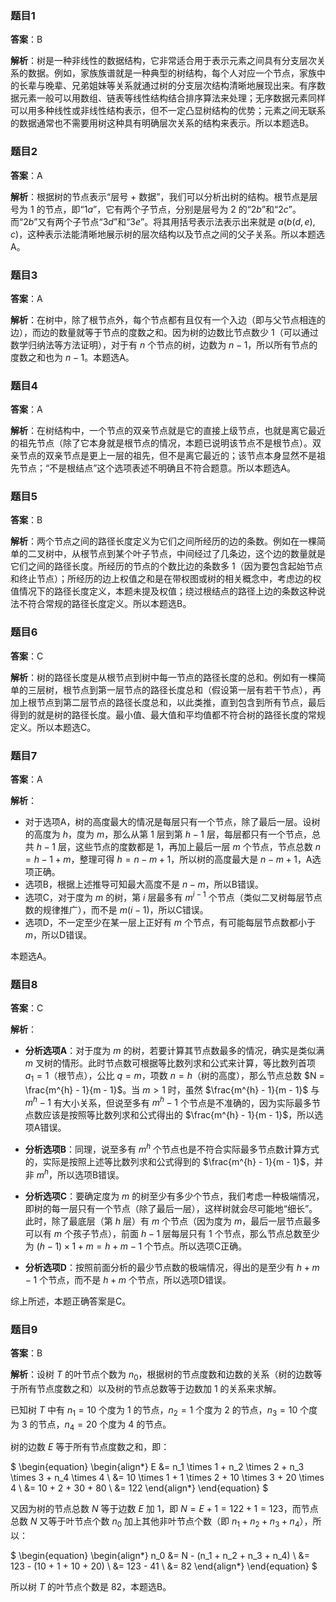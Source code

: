 ### 题目1
**答案**：B

**解析**：树是一种非线性的数据结构，它非常适合用于表示元素之间具有分支层次关系的数据。例如，家族族谱就是一种典型的树结构，每个人对应一个节点，家族中的长辈与晚辈、兄弟姐妹等关系就通过树的分支层次结构清晰地展现出来。有序数据元素一般可以用数组、链表等线性结构结合排序算法来处理；无序数据元素同样可以用多种线性或非线性结构表示，但不一定凸显树结构的优势；元素之间无联系的数据通常也不需要用树这种具有明确层次关系的结构来表示。所以本题选B。

### 题目2
**答案**：A

**解析**：根据树的节点表示“层号 + 数据”，我们可以分析出树的结构。根节点是层号为 $1$ 的节点，即“$1a$”，它有两个子节点，分别是层号为 $2$ 的“$2b$”和“$2c$”。而“$2b$”又有两个子节点“$3d$”和“$3e$”。将其用括号表示法表示出来就是 $a(b(d, e), c)$，这种表示法能清晰地展示树的层次结构以及节点之间的父子关系。所以本题选A。

### 题目3
**答案**：A

**解析**：在树中，除了根节点外，每个节点都有且仅有一个入边（即与父节点相连的边），而边的数量就等于节点的度数之和。因为树的边数比节点数少 $1$（可以通过数学归纳法等方法证明），对于有 $n$ 个节点的树，边数为 $n - 1$，所以所有节点的度数之和也为 $n - 1$。本题选A。

### 题目4
**答案**：A

**解析**：在树结构中，一个节点的双亲节点就是它的直接上级节点，也就是离它最近的祖先节点（除了它本身就是根节点的情况，本题已说明该节点不是根节点）。双亲节点的双亲节点是更上一层的祖先，但不是离它最近的；该节点本身显然不是祖先节点；“不是根结点”这个选项表述不明确且不符合题意。所以本题选A。

### 题目5
**答案**：B

**解析**：两个节点之间的路径长度定义为它们之间所经历的边的条数。例如在一棵简单的二叉树中，从根节点到某个叶子节点，中间经过了几条边，这个边的数量就是它们之间的路径长度。所经历的节点的个数比边的条数多 $1$（因为要包含起始节点和终止节点）；所经历的边上权值之和是在带权图或树的相关概念中，考虑边的权值情况下的路径长度定义，本题未提及权值；绕过根结点的路径上边的条数这种说法不符合常规的路径长度定义。所以本题选B。

### 题目6
**答案**：C

**解析**：树的路径长度是从根节点到树中每一节点的路径长度的总和。例如有一棵简单的三层树，根节点到第一层节点的路径长度总和（假设第一层有若干节点），再加上根节点到第二层节点的路径长度总和，以此类推，直到包含到所有节点，最后得到的就是树的路径长度。最小值、最大值和平均值都不符合树的路径长度的常规定义。所以本题选C。

### 题目7
**答案**：A

**解析**：
- 对于选项A，树的高度最大的情况是每层只有一个节点，除了最后一层。设树的高度为 $h$，度为 $m$，那么从第 $1$ 层到第 $h-1$ 层，每层都只有一个节点，总共 $h - 1$ 层，这些节点的度数都是 $1$，再加上最后一层 $m$ 个节点，节点总数 $n = h - 1 + m$，整理可得 $h = n - m + 1$，所以树的高度最大是 $n - m + 1$，A选项正确。
- 选项B，根据上述推导可知最大高度不是 $n - m$，所以B错误。
- 选项C，对于度为 $m$ 的树，第 $i$ 层最多有 $m^{i - 1}$ 个节点（类似二叉树每层节点数的规律推广），而不是 $m(i - 1)$，所以C错误。
- 选项D，不一定至少在某一层上正好有 $m$ 个节点，有可能每层节点数都小于 $m$，所以D错误。

本题选A。

### 题目8

**答案**：C

**解析**：

- **分析选项A**：对于度为 $m$ 的树，若要计算其节点数最多的情况，确实是类似满 $m$ 叉树的情形。此时节点数可根据等比数列求和公式来计算，等比数列首项 $a_1 = 1$（根节点），公比 $q = m$，项数 $n = h$（树的高度），那么节点总数 $N = \frac{m^{h} - 1}{m - 1}$。当 $m > 1$ 时，虽然 $\frac{m^{h} - 1}{m - 1}$ 与 $m^{h} - 1$ 有大小关系，但说至多有 $m^{h} - 1$ 个节点是不准确的，因为实际最多节点数应该是按照等比数列求和公式得出的 $\frac{m^{h} - 1}{m - 1}$，所以选项A错误。

- **分析选项B**：同理，说至多有 $m^{h}$ 个节点也是不符合实际最多节点数计算方式的，实际是按照上述等比数列求和公式得到的 $\frac{m^{h} - 1}{m - 1}$，并非 $m^{h}$，所以选项B错误。

- **分析选项C**：要确定度为 $m$ 的树至少有多少个节点，我们考虑一种极端情况，即树的每一层只有一个节点（除了最后一层），这样树就会尽可能地“细长”。此时，除了最底层（第 $h$ 层）有 $m$ 个节点（因为度为 $m$，最后一层节点最多可以有 $m$ 个孩子节点），前面 $h - 1$ 层每层只有 $1$ 个节点，那么节点总数至少为 $(h - 1) \times 1 + m = h + m - 1$ 个节点。所以选项C正确。

- **分析选项D**：按照前面分析的最少节点数的极端情况，得出的是至少有 $h + m - 1$ 个节点，而不是 $h + m$ 个节点，所以选项D错误。

综上所述，本题正确答案是C。

### 题目9
**答案**：B

**解析**：设树 $T$ 的叶节点个数为 $n_0$，根据树的节点度数和边数的关系（树的边数等于所有节点度数之和）以及树的节点总数等于边数加 $1$ 的关系来求解。

已知树 $T$ 中有 $n_1 = 10$ 个度为 $1$ 的节点，$n_2 = 1$ 个度为 $2$ 的节点，$n_3 = 10$ 个度为 $3$ 的节点，$n_4 = 20$ 个度为 $4$ 的节点。

树的边数 $E$ 等于所有节点度数之和，即：

$
\begin{equation}
\begin{align*}
E &= n_1 \times 1 + n_2 \times 2 + n_3 \times 3 + n_4 \times 4 \\
  &= 10 \times 1 + 1 \times 2 + 10 \times 3 + 20 \times 4 \\
  &= 10 + 2 + 30 + 80 \\
  &= 122
\end{align*}
\end{equation}
$

又因为树的节点总数 $N$ 等于边数 $E$ 加 $1$，即 $N = E + 1 = 122 + 1 = 123$，而节点总数 $N$ 又等于叶节点个数 $n_0$ 加上其他非叶节点个数（即 $n_1 + n_2 + n_3 + n_4$），所以：

$
\begin{equation}
\begin{align*}
n_0 &= N - (n_1 + n_2 + n_3 + n_4) \\
    &= 123 - (10 + 1 + 10 + 20) \\
    &= 123 - 41 \\
    &= 82
\end{align*}
\end{equation}
$

所以树 $T$ 的叶节点个数是 $82$，本题选B。
